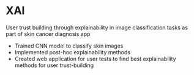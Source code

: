 # XAI
User trust building through explainability in image classification tasks as part of skin cancer diagnosis app 
* Trained CNN model to classify skin images
* Implemented post-hoc explainability methods
* Created web application for user tests to find best explainability methods for user trust-building
